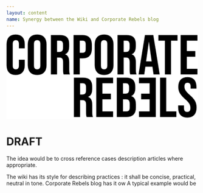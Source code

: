```yaml
---
layout: content
name: Synergy between the Wiki and Corporate Rebels blog
---
```

![](/media/corporate-rebels-logo.png)

# DRAFT

The idea would be to cross reference cases description articles where appropriate.

The wiki has its style for describing practices : it shall be concise, practical, neutral in tone.
Corporate Rebels blog has it ow
A typical example would be 